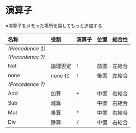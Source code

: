 # 演算子

※演算子をメモった場所を探してもっと追加する

|名称|役割|演算子|位置|結合性|
|:-|:-|:-|:-|:-|
|*(Precedence 1)*|||||
|*(Precedence ?)*|||||
|Not|論理否定|`!`|前置|左結合|
|none|none 化|`!`|後置|左結合|
|*(Precedence ?)*|||||
|Add|加算|`+`|中置|右結合|
|Sub|減算|`-`|中置|右結合|
|Mul|乗算|`*`|中置|右結合|
|Div|除算|`/`|中置|右結合|
